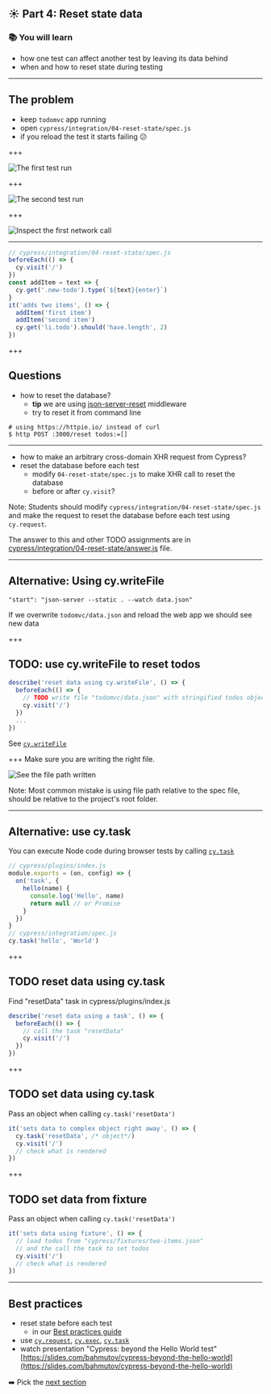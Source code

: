 ## ☀️ Part 4: Reset state data

### 📚 You will learn

- how one test can affect another test by leaving its data behind
- when and how to reset state during testing

---

## The problem

- keep `todomvc` app running
- open `cypress/integration/04-reset-state/spec.js`
- if you reload the test it starts failing 😕

+++

![The first test run](./img/passing-test.png)

+++

![The second test run](./img/failing-test.png)

+++

![Inspect the first network call](./img/inspect-first-get-todos.png)

---

```javascript
// cypress/integration/04-reset-state/spec.js
beforeEach(() => {
  cy.visit('/')
})
const addItem = text => {
  cy.get('.new-todo').type(`${text}{enter}`)
}
it('adds two items', () => {
  addItem('first item')
  addItem('second item')
  cy.get('li.todo').should('have.length', 2)
})
```

+++

## Questions

- how to reset the database?
  - **tip** we are using [json-server-reset](https://github.com/bahmutov/json-server-reset#readme) middleware
  - try to reset it from command line

```shell
# using https://httpie.io/ instead of curl
$ http POST :3000/reset todos:=[]
```

---

- how to make an arbitrary cross-domain XHR request from Cypress?
- reset the database before each test
  - modify `04-reset-state/spec.js` to make XHR call to reset the database
  - before or after `cy.visit`?

Note:
Students should modify `cypress/integration/04-reset-state/spec.js` and make the request to reset the database before each test using `cy.request`.

The answer to this and other TODO assignments are in [cypress/integration/04-reset-state/answer.js](/cypress/integration/04-reset-state/answer.js) file.

---
## Alternative: Using cy.writeFile

```
"start": "json-server --static . --watch data.json"
```

If we overwrite `todomvc/data.json` and reload the web app we should see new data

+++
## TODO: use cy.writeFile to reset todos

```js
describe('reset data using cy.writeFile', () => {
  beforeEach(() => {
    // TODO write file "todomvc/data.json" with stringified todos object
    cy.visit('/')
  })
  ...
})
```

See [`cy.writeFile`](https://on.cypress.io/writefile)

+++
Make sure you are writing the right file.

![See the file path written](./img/write-file-path.png)

Note:
Most common mistake is using file path relative to the spec file, should be relative to the project's root folder.

---
## Alternative: use cy.task

You can execute Node code during browser tests by calling [`cy.task`](https://on.cypress.io/task)

```js
// cypress/plugins/index.js
module.exports = (on, config) => {
  on('task', {
    hello(name) {
      console.log('Hello', name)
      return null // or Promise
    }
  })
}
// cypress/integration/spec.js
cy.task('hello', 'World')
```

+++
## TODO reset data using cy.task

Find "resetData" task in cypress/plugins/index.js

```js
describe('reset data using a task', () => {
  beforeEach(() => {
    // call the task "resetData"
    cy.visit('/')
  })
})
```

+++
## TODO set data using cy.task

Pass an object when calling `cy.task('resetData')`

```js
it('sets data to complex object right away', () => {
  cy.task('resetData', /* object*/)
  cy.visit('/')
  // check what is rendered
})
```

+++
## TODO set data from fixture

Pass an object when calling `cy.task('resetData')`

```js
it('sets data using fixture', () => {
  // load todos from "cypress/fixtures/two-items.json"
  // and the call the task to set todos
  cy.visit('/')
  // check what is rendered
})
```

---

## Best practices

- reset state before each test
  - in our [Best practices guide](https://on.cypress.io/best-practices)
- use [`cy.request`](https://on.cypress.io/request), [`cy.exec`](https://on.cypress.io/exec), [`cy.task`](https://on.cypress.io/task)
- watch presentation "Cypress: beyond the Hello World test" [https://slides.com/bahmutov/cypress-beyond-the-hello-world](https://slides.com/bahmutov/cypress-beyond-the-hello-world)

➡️ Pick the [next section](https://github.com/bahmutov/cypress-workshop-basics#contents)
